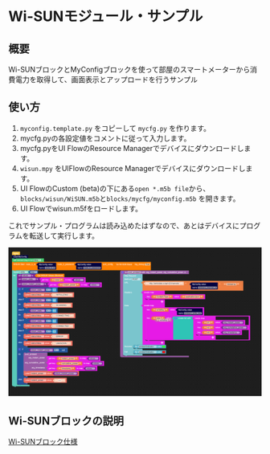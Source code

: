# Wi-SUNモジュール・サンプル

## 概要

Wi-SUNブロックとMyConfigブロックを使って部屋のスマートメーターから消費電力を取得して、画面表示とアップロードを行うサンプル

## 使い方

1. `myconfig.template.py` をコピーして `mycfg.py` を作ります。
2. mycfg.pyの各設定値をコメントに従って入力します。
3. mycfg.pyをUI FlowのResource Managerでデバイスにダウンロードします。
4. `wisun.mpy` をUIFlowのResource Managerでデバイスにダウンロードします。
5. UI FlowのCustom (beta)の下にある`open *.m5b file`から、`blocks/wisun/WiSUN.m5b`と`blocks/mycfg/myconfig.m5b` を開きます。
6. UI Flowでwisun.m5fをロードします。

これでサンプル・プログラムは読み込めたはずなので、あとはデバイスにプログラムを転送して実行します。

![sample](sample.png)

## Wi-SUNブロックの説明

[Wi-SUNブロック仕様](../../blocks/wisun)
